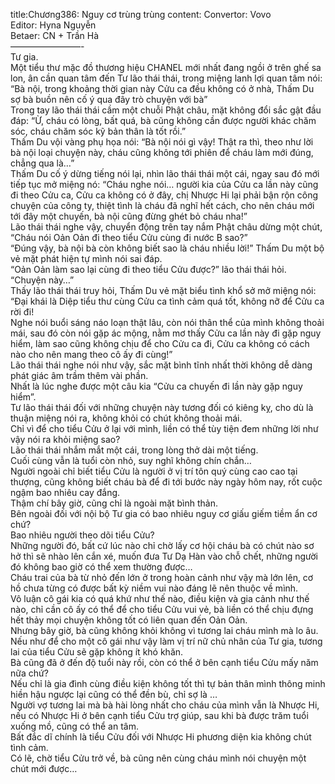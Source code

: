 title:Chương386: Nguy cơ trùng trùng
content:
Convertor: Vovo<br>Editor: Hyna Nguyễn<br>Betaer: CN + Trần Hà<br>————————-<br>Tư gia.<br>Một tiểu thư mặc đồ thương hiệu CHANEL mới nhất đang ngồi ở trên ghế sa lon, ân cần quan tâm đến Tư lão thái thái, trong miệng lanh lợi quan tâm nói: “Bà nội, trong khoảng thời gian này Cửu ca đều không có ở nhà, Thấm Du sợ bà buồn nên cố ý qua đây trò chuyện với bà”<br>Trong tay lão thái thái cầm một chuỗi Phật châu, mặt không đổi sắc gật đầu đáp: “Ừ, cháu có lòng, bất quá, bà cũng không cần được người khác chăm sóc, cháu chăm sóc kỹ bản thân là tốt rồi.”<br>Thấm Du vội vàng phụ họa nói: “Bà nội nói gì vậy! Thật ra thì, theo như lời bà nội loại chuyện này, cháu cũng không tới phiên để cháu làm mới đúng, chẳng qua là…”<br>Thấm Du cố ý dừng tiếng nói lại, nhìn lão thái thái một cái, ngay sau đó mới tiếp tục mở miệng nó: “Cháu nghe nói… người kia của Cửu ca lần này cũng đi theo Cửu ca, Cửu ca không có ở đây, chị Nhược Hi lại phải bận rộn công chuyện của công ty, thiệt tình là cháu đã nghĩ hết cách, cho nên cháu mới tới đây một chuyến, bà nội cũng đừng ghét bỏ cháu nha!”<br>Lão thái thái nghe vậy, chuyển động trên tay nắm Phật châu dừng một chút, “Cháu nói Oản Oản đi theo tiểu Cửu cùng đi nước B sao?”<br>“Đúng vậy, bà nội bà còn không biết sao là cháu nhiều lời!” Thấm Du một bộ vẻ mặt phát hiện tự mình nói sai đáp.<br>“Oản Oản làm sao lại cùng đi theo tiểu Cửu được?” lão thái thái hỏi.<br>“Chuyện này…”<br>Thấy lão thái thái truy hỏi, Thấm Du vẻ mặt biểu tình khổ sở mở miệng nói: “Đại khái là Diệp tiểu thư cùng Cửu ca tình cảm quá tốt, không nỡ để Cửu ca rời đi!<br>Nghe nói buổi sáng náo loạn thật lâu, còn nói thân thể của mình không thoải mái, sau đó còn nói gặp ác mộng, nằm mơ thấy Cửu ca lần này đi gặp nguy hiểm, làm sao cũng không chịu để cho Cửu ca đi, Cửu ca không có cách nào cho nên mang theo cô ấy đi cùng!”<br>Lão thái thái nghe nói như vậy, sắc mặt bình tĩnh nhất thời không dễ dàng phát giác âm trầm thêm vài phần.<br>Nhất là lúc nghe được một câu kia “Cửu ca chuyến đi lần này gặp nguy hiểm”.<br>Tư lão thái thái đối với những chuyện này tương đối có kiêng kỵ, cho dù là thuận miệng nói ra, không khỏi có chút không thoải mái.<br>Chỉ vì để cho tiểu Cửu ở lại với mình, liền có thể tùy tiện đem những lời như vậy nói ra khỏi miệng sao?<br>Lão thái thái nhắm mắt một cái, trong lòng thở dài một tiếng.<br>Cuối cùng vẫn là tuổi còn nhỏ, suy nghĩ không chín chắn…<br>Người ngoài chỉ biết tiểu Cửu là người ở vị trí tôn quý cùng cao cao tại thượng, cũng không biết cháu bà để đi tới bước này ngày hôm nay, rốt cuộc ngậm bao nhiêu cay đắng.<br>Thậm chí bây giờ, cũng chỉ là ngoài mặt bình thản.<br>Bên ngoài đối với nội bộ Tư gia có bao nhiêu nguy cơ giấu giếm tiềm ẩn cơ chứ?<br>Bao nhiêu người theo dõi tiểu Cửu?<br>Những người đó, bất cứ lúc nào chỉ chờ lấy cơ hội cháu bà có chút nào sơ hở thì sẽ nhào lên cắn xé, muốn đưa Tư Dạ Hàn vào chỗ chết, những người đó không bao giờ có thể xem thường được…<br>Cháu trai của bà từ nhỏ đến lớn ở trong hoàn cảnh như vậy mà lớn lên, cơ hồ chưa từng có được bất kỳ niềm vui nào đáng lẽ nên thuộc về mình.<br>Vô luận cô gái kia có quá khứ như thế nào, điều kiện và gia cảnh như thế nào, chỉ cần cô ấy có thể để cho tiểu Cửu vui vẻ, bà liền có thể chịu đựng hết thảy mọi chuyện không tốt có liên quan đến Oản Oản.<br>Nhưng bây giờ, bà cũng không khỏi không vì tương lai cháu mình mà lo âu.<br>Nếu như để cho một cô gái như vậy làm vị trí nữ chủ nhân của Tư gia, tương lai của tiểu Cửu sẽ gặp không ít khó khăn.<br>Bà cũng đã ở đến độ tuổi này rồi, còn có thể ở bên cạnh tiểu Cửu mấy năm nữa chứ?<br>Nếu chỉ là gia đình cùng điều kiện không tốt thì tự bản thân mình thông minh hiền hậu ngược lại cũng có thể đền bù, chỉ sợ là …<br>Người vợ tương lai mà bà hài lòng nhất cho cháu của mình vẫn là Nhược Hi, nếu có Nhược Hi ở bên cạnh tiểu Cửu trợ giúp, sau khi bà được trăm tuổi xuống mồ, cũng có thể an tâm.<br>Bất đắc dĩ chính là tiểu Cửu đối với Nhược Hi phương diện kia không chút tình cảm.<br>Có lẽ, chờ tiểu Cửu trở về, bà cũng nên cùng cháu mình nói chuyện một chút mới được…